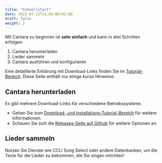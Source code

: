 ```yaml
---
title: "Schnellstart"
date: 2022-07-21T11:04:06+02:00
draft: false
weight: 2
---
```


Mit Cantara zu beginnen ist **sehr einfach** und kann in drei Schritten erfolgen:

 1. Cantara herunterladen
 2. Lieder sammeln
 3. Cantara ausführen und konfigurieren

Eine detaillierte Erklärung mit Download-Links finden Sie im [Tutorial-Bereich](). Diese Seite enthält nur einige kurze Hinweise.

## Cantara herunterladen

Es gibt mehrere Download-Links für verschiedene Betriebssysteme.

* Gehen Sie zum [Download- und Installations-Tutorial-Bereich]() für weitere Informationen.
* Schauen Sie sich die [Releases-Seite auf Github](https://github.com/reckel-jm/cantara/releases) für weitere Optionen an.

## Lieder sammeln

Nutzen Sie Dienste wie CCLI Song Select oder andere Datenbanken, um die Texte für die Lieder zu bekommen, die Sie singen möchten!